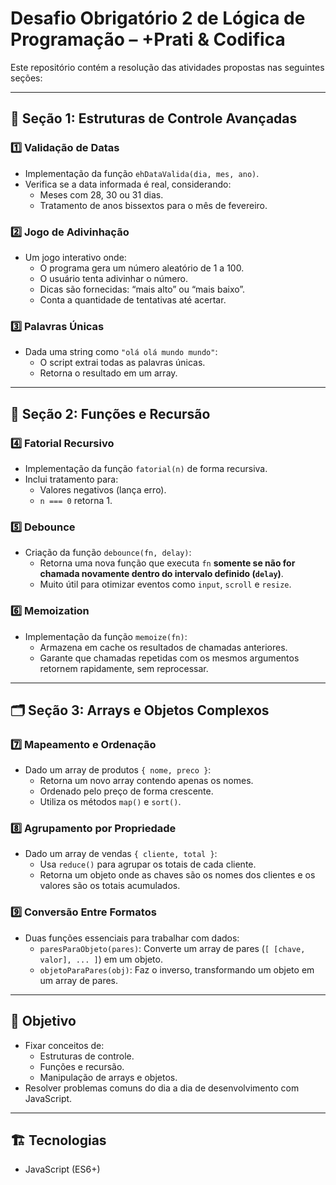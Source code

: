 # Desafio Obrigatório 2 de Lógica de Programação – +Prati & Codifica

Este repositório contém a resolução das atividades propostas nas seguintes seções:

---

## 🧠 Seção 1: Estruturas de Controle Avançadas

### 1️⃣ Validação de Datas
- Implementação da função `ehDataValida(dia, mes, ano)`.
- Verifica se a data informada é real, considerando:
  - Meses com 28, 30 ou 31 dias.
  - Tratamento de anos bissextos para o mês de fevereiro.

### 2️⃣ Jogo de Adivinhação
- Um jogo interativo onde:
  - O programa gera um número aleatório de 1 a 100.
  - O usuário tenta adivinhar o número.
  - Dicas são fornecidas: “mais alto” ou “mais baixo”.
  - Conta a quantidade de tentativas até acertar.

### 3️⃣ Palavras Únicas
- Dada uma string como `"olá olá mundo mundo"`:
  - O script extrai todas as palavras únicas.
  - Retorna o resultado em um array.

---

## 🔄 Seção 2: Funções e Recursão

### 4️⃣ Fatorial Recursivo
- Implementação da função `fatorial(n)` de forma recursiva.
- Inclui tratamento para:
  - Valores negativos (lança erro).
  - `n === 0` retorna 1.

### 5️⃣ Debounce
- Criação da função `debounce(fn, delay)`:
  - Retorna uma nova função que executa `fn` **somente se não for chamada novamente dentro do intervalo definido (`delay`)**.
  - Muito útil para otimizar eventos como `input`, `scroll` e `resize`.

### 6️⃣ Memoization
- Implementação da função `memoize(fn)`:
  - Armazena em cache os resultados de chamadas anteriores.
  - Garante que chamadas repetidas com os mesmos argumentos retornem rapidamente, sem reprocessar.

---

## 🗂️ Seção 3: Arrays e Objetos Complexos

### 7️⃣ Mapeamento e Ordenação
- Dado um array de produtos `{ nome, preco }`:
  - Retorna um novo array contendo apenas os nomes.
  - Ordenado pelo preço de forma crescente.
  - Utiliza os métodos `map()` e `sort()`.

### 8️⃣ Agrupamento por Propriedade
- Dado um array de vendas `{ cliente, total }`:
  - Usa `reduce()` para agrupar os totais de cada cliente.
  - Retorna um objeto onde as chaves são os nomes dos clientes e os valores são os totais acumulados.

### 9️⃣ Conversão Entre Formatos
- Duas funções essenciais para trabalhar com dados:
  - `paresParaObjeto(pares)`: Converte um array de pares (`[ [chave, valor], ... ]`) em um objeto.
  - `objetoParaPares(obj)`: Faz o inverso, transformando um objeto em um array de pares.

---

## 🚀 Objetivo
- Fixar conceitos de:
  - Estruturas de controle.
  - Funções e recursão.
  - Manipulação de arrays e objetos.
- Resolver problemas comuns do dia a dia de desenvolvimento com JavaScript.

---

## 🏗️ Tecnologias
- JavaScript (ES6+)